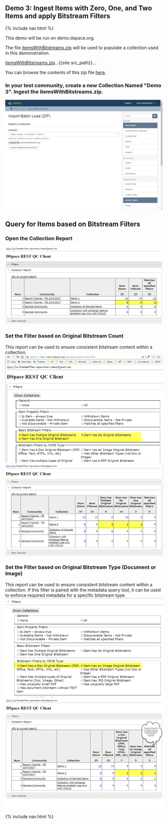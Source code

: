 
## Demo 3: Ingest Items with Zero, One, and Two Items and apply Bitstream Filters

{% include nav.html %}

This demo will be run on demo.dspace.org.

The file [itemsWithBitstreams.zip]({{site.src_path}}/data) will be used to populate a collection used in this demonstration.

<a href="{{site.src_path}}/data">itemsWithBitstreams.zip</a>...{{site.src_path}}...

You can browse the contents of this zip file [here](data/itemsWithBitstreams).

### In your test community, create a new Collection Named "Demo 3".  Ingest the __itemsWithBitstreams.zip__.

![Screenshot: Create a Collection from an Ingest Zip](batchLoadDemo3.png)

## Query for Items based on Bitstream Filters

### Open the Collection Report
![Screenshot Demo 3 Collection Report](coll3.png)
### Set the Filter based on Original Bitstream Count
This report can be used to ensure consistent bitstream content within a collection.
![Screenshot Demo 3 Filter on Bitstream Counts](coll3fBitNo.png)
![Screenshot Demo 3 Items by Bitstream Counts](coll3fBitNoRes.png)
### Set the Filter based on Original Bitstream Type (Document or Image)
This report can be used to ensure consistent bitstream content within a collection.
If this filter is paired with the metadata query tool, it can be used to enforce required metadata for a specific bitstream type.
![Screenshot Demo 3 Filter on Bitstream Type](coll3fType.png)
![Screenshot Demo 3 Items by Bitstream Type](coll3fTypeRes.png)

{% include nav.html %}
